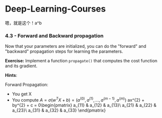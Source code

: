 # Deep-Learning-Courses

嗯，就是这个！a^b
### 4.3 - Forward and Backward propagation

Now that your parameters are initialized, you can do the "forward" and "backward" propagation steps for learning the parameters.

**Exercise:** Implement a function `propagate()` that computes the cost function and its gradient.

**Hints**:

Forward Propagation:
- You get X
- You compute $A = \sigma(w^T X + b) = (a^{(0)}, a^{(1)}, ..., a^{(m-1)}, a^{(m)})$
ax^{2} + by^{2} + c = 0\begin{pmatrix}
 a_{11} & a_{12} & a_{13}\\ 
 a_{21} & a_{22} & a_{23}\\ 
 a_{31} & a_{32} & a_{33}
 \end{pmatrix}
